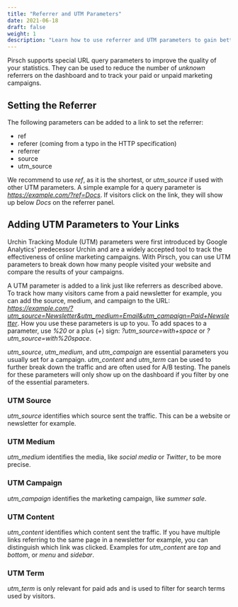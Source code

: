 ```yaml
---
title: "Referrer and UTM Parameters"
date: 2021-06-18
draft: false
weight: 1
description: "Learn how to use referrer and UTM parameters to gain better insight on your traffic."
---
```


Pirsch supports special URL query parameters to improve the quality of your statistics. They can be used to reduce the number of *unknown* referrers on the dashboard and to track your paid or unpaid marketing campaigns.

## Setting the Referrer

The following parameters can be added to a link to set the referrer:

* ref
* referer (coming from a typo in the HTTP specification)
* referrer
* source
* utm_source

We recommend to use *ref*, as it is the shortest, or *utm_source* if used with other UTM parameters. A simple example for a query parameter is *https://example.com/?ref=Docs*. If visitors click on the link, they will show up below *Docs* on the referrer panel.

## Adding UTM Parameters to Your Links

Urchin Tracking Module (UTM) parameters were first introduced by Google Analytics' predecessor Urchin and are a widely accepted tool to track the effectiveness of online marketing campaigns. With Pirsch, you can use UTM parameters to break down how many people visited your website and compare the results of your campaigns.

A UTM parameter is added to a link just like referrers as described above. To track how many visitors came from a paid newsletter for example, you can add the source, medium, and campaign to the URL: *https://example.com/?utm_source=Newsletter&utm_medium=Email&utm_campaign=Paid+Newsletter*. How you use these parameters is up to you. To add spaces to a parameter, use *%20* or a plus (*+*) sign: *?utm_source=with+space* or *?utm_source=with%20space*.

*utm_source*, *utm_medium*, and *utm_campaign* are essential parameters you usually set for a campaign. *utm_content* and *utm_term* can be used to further break down the traffic and are often used for A/B testing. The panels for these parameters will only show up on the dashboard if you filter by one of the essential parameters.

### UTM Source

*utm_source* identifies which source sent the traffic. This can be a website or newsletter for example.

### UTM Medium

*utm_medium* identifies the media, like *social media* or *Twitter*, to be more precise.

### UTM Campaign

*utm_campaign* identifies the marketing campaign, like *summer sale*.

### UTM Content

*utm_content* identifies which content sent the traffic. If you have multiple links referring to the same page in a newsletter for example, you can distinguish which link was clicked. Examples for *utm_content* are *top* and *bottom*, or *menu* and *sidebar*.

### UTM Term

*utm_term* is only relevant for paid ads and is used to filter for search terms used by visitors.
